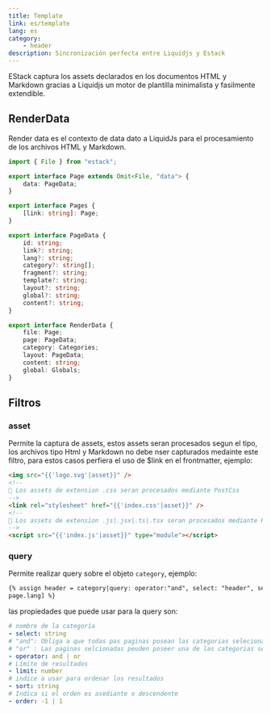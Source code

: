 ```yaml
---
title: Template
link: es/template
lang: es
category:
    - header
description: Sincronización perfecta entre Liquidjs y Estack
---
```


EStack captura los assets declarados en los documentos HTML y Markdown gracias a Liquidjs un motor de plantilla minimalista y fasilmente extendible.

## RenderData

Render data es el contexto de data dato a LiquidJs para el procesamiento de los archivos HTML y Markdown.

```ts
import { File } from "estack";

export interface Page extends Omit<File, "data"> {
    data: PageData;
}

export interface Pages {
    [link: string]: Page;
}

export interface PageData {
    id: string;
    link?: string;
    lang?: string;
    category?: string[];
    fragment?: string;
    template?: string;
    layout?: string;
    global?: string;
    content?: string;
}

export interface RenderData {
    file: Page;
    page: PageData;
    category: Categories;
    layout: PageData;
    content: string;
    global: Globals;
}
```

## Filtros

### asset

Permite la captura de assets, estos assets seran procesados segun el tipo, los archivos tipo Html y Markdown no debe nser capturados medainte este filtro, para estos casos perfiera el uso de \$link en el frontmatter, ejemplo:

```html
<img src="{{'logo.svg'|asset}}" />
<!--
💬 Los assets de extension .css seran procesados mediante PostCss
-->
<link rel="stylesheet" href="{{'index.css'|asset}}" />
<!--
💬 Los assets de extension .js|.jsx|.ts|.tsx seran procesados mediante Rollup
-->
<script src="{{'index.js'|asset}}" type="module"></script>
```

### query

Permite realizar query sobre el objeto `category`, ejemplo:

```html
{% assign header = category|query: operator:"and", select: "header", select :
page.lang] %}
```

las propiedades que puede usar para la query son:

```yaml
# nombre de la categoría
- select: string
# "and": Obliga a que todas pas paginas posean las categorias selecionadas
# "or" : Las paginas selcionadas peuden poseer una de las categorias seecioadas.
- operator: and | or
# Límite de resultados
- limit: number
# indice a usar para ordenar los resultados
- sort: string
# Indica si el orden es asediante o descendente
- order: -1 | 1
```
